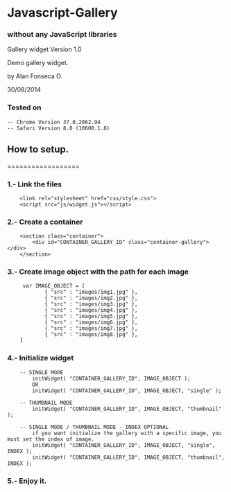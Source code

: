 # Javascript-Gallery
### without any JavaScript libraries


Gallery widget Version 1.0

Demo gallery widget.

by Alan Fonseca O.

30/08/2014

### Tested on

 	-- Chrome Version 37.0.2062.94
 	-- Safari Version 8.0 (10600.1.8)
 	
## How to setup.
==================
### 1.- Link the files

	 	<link rel="stylesheet" href="css/style.css">
		<script src="js/widget.js"></script>

### 2.- Create a container

		<section class="container">
			<div id="CONTAINER_GALLERY_ID" class="container-gallery"></div>
		</section>

### 3.- Create image object with the path for each image

		 var IMAGE_OBJECT = [
				{ "src" : "images/img1.jpg" },
				{ "src" : "images/img2.jpg" },
				{ "src" : "images/img3.jpg" },
				{ "src" : "images/img4.jpg" },
				{ "src" : "images/img5.jpg" },
				{ "src" : "images/img6.jpg" },
				{ "src" : "images/img7.jpg" },
				{ "src" : "images/img8.jpg" },
		]

### 4.- Initialize widget

 		-- SINGLE MODE
 			initWidget( "CONTAINER_GALLERY_ID", IMAGE_OBJECT );
 			OR
 			initWidget( "CONTAINER_GALLERY_ID", IMAGE_OBJECT, "single" );

 		-- THUMBNAIL MODE
			initWidget( "CONTAINER_GALLERY_ID", IMAGE_OBJECT, "thumbnail" );

		-- SINGLE MODE / THUMBNAIL MODE - INDEX OPTIONAL
			if you want initialize the gallery with a specific image, you must set the index of image.
			initWidget( "CONTAINER_GALLERY_ID", IMAGE_OBJECT, "single", INDEX );
			initWidget( "CONTAINER_GALLERY_ID", IMAGE_OBJECT, "thumbnail", INDEX );

### 5.- Enjoy it.	